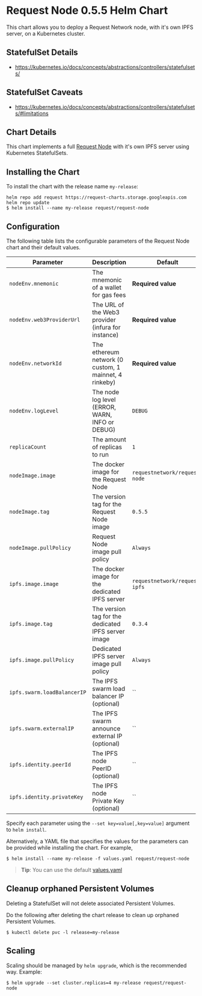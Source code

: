 # Request Node 0.5.5 Helm Chart

This chart allows you to deploy a Request Network node, with it's own IPFS server, on a Kubernetes cluster.

## StatefulSet Details

- https://kubernetes.io/docs/concepts/abstractions/controllers/statefulsets/

## StatefulSet Caveats

- https://kubernetes.io/docs/concepts/abstractions/controllers/statefulsets/#limitations

## Chart Details

This chart implements a full [Request Node](https://github.com/RequestNetwork/requestNetwork/tree/development/packages/request-node) with it's own IPFS server using Kubernetes StatefulSets.

## Installing the Chart

To install the chart with the release name `my-release`:

```console
helm repo add request https://request-charts.storage.googleapis.com
helm repo update
$ helm install --name my-release request/request-node
```

## Configuration

The following table lists the configurable parameters of the Request Node chart and their default values.

| Parameter                   | Description                                           | Default                       |
| --------------------------- | ----------------------------------------------------- | ----------------------------- |
| `nodeEnv.mnemonic`          | The mnemonic of a wallet for gas fees                 | **Required value**            |
| `nodeEnv.web3ProviderUrl`   | The URL of the Web3 provider (infura for instance)    | **Required value**            |
| `nodeEnv.networkId`         | The ethereum network (0 custom, 1 mainnet, 4 rinkeby) | **Required value**            |
| `nodeEnv.logLevel`          | The node log level (ERROR, WARN, INFO or DEBUG)       | `DEBUG`                       |
| `replicaCount`              | The amount of replicas to run                         | `1`                           |
| `nodeImage.image`           | The docker image for the Request Node                 | `requestnetwork/request-node` |
| `nodeImage.tag`             | The version tag for the Request Node image            | `0.5.5`                       |
| `nodeImage.pullPolicy`      | Request Node image pull policy                        | `Always`                      |
| `ipfs.image.image`          | The docker image for the dedicated IPFS server        | `requestnetwork/request-ipfs` |
| `ipfs.image.tag`            | The version tag for the dedicated IPFS server image   | `0.3.4`                       |
| `ipfs.image.pullPolicy`     | Dedicated IPFS server image pull policy               | `Always`                      |
| `ipfs.swarm.loadBalancerIP` | The IPFS swarm load balancer IP (optional)            | ``                            |
| `ipfs.swarm.externalIP`     | The IPFS swarm announce external IP (optional)        | ``                            |
| `ipfs.identity.peerId`      | The IPFS node PeerID (optional)                       | ``                            |
| `ipfs.identity.privateKey`  | The IPFS node Private Key (optional)                  | ``                            |

Specify each parameter using the `--set key=value[,key=value]` argument to `helm install`.

Alternatively, a YAML file that specifies the values for the parameters can be provided while installing the chart. For example,

```console
$ helm install --name my-release -f values.yaml request/request-node
```

> **Tip**: You can use the default [values.yaml](values.yaml)

## Cleanup orphaned Persistent Volumes

Deleting a StatefulSet will not delete associated Persistent Volumes.

Do the following after deleting the chart release to clean up orphaned Persistent Volumes.

```console
$ kubectl delete pvc -l release=my-release
```

## Scaling

Scaling should be managed by `helm upgrade`, which is the recommended way. Example:

```
$ helm upgrade --set cluster.replicas=4 my-release request/request-node
```
